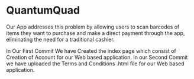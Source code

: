# QuantumQuad
Our App addresses this problem by allowing users to scan barcodes of items they want to purchase and make a direct payment through the app, eliminating the need for a traditional cashier.

In Our First Commit We have Created the index page which consist of Creation of Account for our Web based application. 
In our Second Commit we have uploaded the Terms and Conditions .html file for our Web based application.
